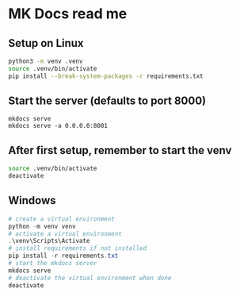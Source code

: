 # MK Docs read me

## Setup on Linux

```bash
python3 -m venv .venv
source .venv/bin/activate
pip install --break-system-packages -r requirements.txt
```

## Start the server (defaults to port 8000)
```
mkdocs serve
mkdocs serve -a 0.0.0.0:8001
```

## After first setup, remember to start the venv
```bash
source .venv/bin/activate
deactivate
```

## Windows
```powershell
# create a virtual environment
python -m venv venv
# activate a virtual environment
.\venv\Scripts\Activate
# install requirements if not installed
pip install -r requirements.txt
# start the mkdocs server
mkdocs serve
# deactivate the virtual environment when done
deactivate
```

